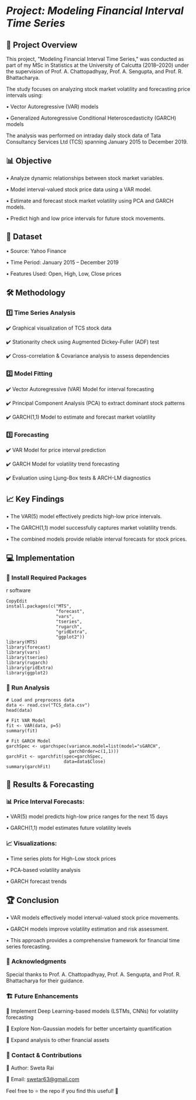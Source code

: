 # *Project: Modeling Financial Interval Time Series*

## 📌 Project Overview
This project, "Modeling Financial Interval Time Series," was conducted as part of my MSc in Statistics at the University of Calcutta (2018–2020) under the supervision of Prof. A. Chattopadhyay, Prof. A. Sengupta, and Prof. R. Bhattacharya.

The study focuses on analyzing stock market volatility and forecasting price intervals using:

•	Vector Autoregressive (VAR) models

•	Generalized Autoregressive Conditional Heteroscedasticity (GARCH) models

The analysis was performed on intraday daily stock data of Tata Consultancy Services Ltd (TCS) spanning January 2015 to December 2019.

 
## 📊 Objective
•	Analyze dynamic relationships between stock market variables.

•	Model interval-valued stock price data using a VAR model.

•	Estimate and forecast stock market volatility using PCA and GARCH models.

•	Predict high and low price intervals for future stock movements.
 
## 📂 Dataset
•	Source: Yahoo Finance

•	Time Period: January 2015 – December 2019

•	Features Used: Open, High, Low, Close prices


## 🛠 Methodology

### 1️⃣ Time Series Analysis
✔️ Graphical visualization of TCS stock data

✔️ Stationarity check using Augmented Dickey-Fuller (ADF) test

✔️ Cross-correlation & Covariance analysis to assess dependencies

### 2️⃣ Model Fitting
✔️ Vector Autoregressive (VAR) Model for interval forecasting

✔️ Principal Component Analysis (PCA) to extract dominant stock patterns

✔️ GARCH(1,1) Model to estimate and forecast market volatility

### 3️⃣ Forecasting
✔️ VAR Model for price interval prediction

✔️ GARCH Model for volatility trend forecasting

✔️ Evaluation using Ljung-Box tests & ARCH-LM diagnostics
 
## 📈 Key Findings
•	The VAR(5) model effectively predicts high-low price intervals.

•	The GARCH(1,1) model successfully captures market volatility trends.

•	The combined models provide reliable interval forecasts for stock prices.

## 💻 Implementation

### 🔹 Install Required Packages
r software
```
CopyEdit
install.packages(c("MTS",
                   "forecast",
                   "vars",
                   "tseries", 
                   "rugarch",
                   "gridExtra",
                   "ggplot2"))
library(MTS)
library(forecast)
library(vars)
library(tseries)
library(rugarch)
library(gridExtra)
library(ggplot2)
```

### 🔹 Run Analysis
```
# Load and preprocess data
data <- read.csv("TCS_data.csv")
head(data)

# Fit VAR Model
fit <- VAR(data, p=5)
summary(fit)

# Fit GARCH Model
garchSpec <- ugarchspec(variance.model=list(model="sGARCH",
                        garchOrder=c(1,1)))
garchFit <- ugarchfit(spec=garchSpec,
                      data=data$Close)
summary(garchFit)
 ```

## 📌 Results & Forecasting

### 📊 Price Interval Forecasts:

•	VAR(5) model predicts high-low price ranges for the next 15 days

•	GARCH(1,1) model estimates future volatility levels

### 📈 Visualizations:
•	Time series plots for High-Low stock prices

•	PCA-based volatility analysis

•	GARCH forecast trends
 
## 🏆 Conclusion
•	VAR models effectively model interval-valued stock price movements.

•	GARCH models improve volatility estimation and risk assessment.

•	This approach provides a comprehensive framework for financial time series forecasting.
 
### 📜 Acknowledgments
Special thanks to Prof. A. Chattopadhyay, Prof. A. Sengupta, and Prof. R. Bhattacharya for their guidance.
 
### 🏗 Future Enhancements
🔹 Implement Deep Learning-based models (LSTMs, CNNs) for volatility forecasting

🔹 Explore Non-Gaussian models for better uncertainty quantification

🔹 Expand analysis to other financial assets

### 📧 Contact & Contributions

👤 Author: Sweta Rai

📩 Email: swetar63@gmail.com

Feel free to ⭐ the repo if you find this useful! 🚀




